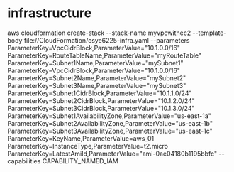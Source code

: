 # infrastructure

aws cloudformation create-stack --stack-name myvpcwithec2 --template-body file://CloudFormation/csye6225-infra.yaml --parameters ParameterKey=VpcCidrBlock,ParameterValue="10.1.0.0/16" ParameterKey=RouteTableName,ParameterValue="myRouteTable" ParameterKey=Subnet1Name,ParameterValue="mySubnet1" ParameterKey=VpcCidrBlock,ParameterValue="10.1.0.0/16" ParameterKey=Subnet2Name,ParameterValue="mySubnet2" ParameterKey=Subnet3Name,ParameterValue="mySubnet3" ParameterKey=Subnet1CidrBlock,ParameterValue="10.1.1.0/24" ParameterKey=Subnet2CidrBlock,ParameterValue="10.1.2.0/24" ParameterKey=Subnet3CidrBlock,ParameterValue="10.1.3.0/24" ParameterKey=Subnet1AvailabilityZone,ParameterValue="us-east-1a" ParameterKey=Subnet2AvailabilityZone,ParameterValue="us-east-1b" ParameterKey=Subnet3AvailabilityZone,ParameterValue="us-east-1c" ParameterKey=KeyName,ParameterValue=aws_01 ParameterKey=InstanceType,ParameterValue=t2.micro ParameterKey=LatestAmiId,ParameterValue="ami-0ae04180b1195bbfc" --capabilities CAPABILITY_NAMED_IAM